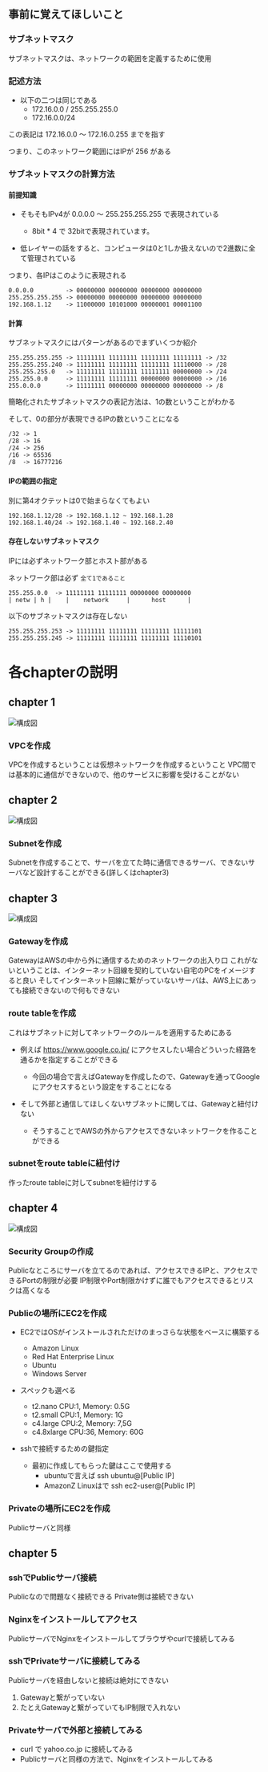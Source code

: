 ## 事前に覚えてほしいこと
### サブネットマスク
サブネットマスクは、ネットワークの範囲を定義するために使用

### 記述方法
- 以下の二つは同じである
  - 172.16.0.0 / 255.255.255.0
  - 172.16.0.0/24

この表記は 172.16.0.0 〜 172.16.0.255 までを指す

つまり、このネットワーク範囲にはIPが 256 がある

### サブネットマスクの計算方法
#### 前提知識
- そもそもIPv4が 0.0.0.0 〜 255.255.255.255 で表現されている
  - 8bit * 4 で 32bitで表現されています。

- 低レイヤーの話をすると、コンピュータは0と1しか扱えないので2進数に全て管理されている

つまり、各IPはこのように表現される

```
0.0.0.0         -> 00000000 00000000 00000000 00000000
255.255.255.255 -> 00000000 00000000 00000000 00000000
192.168.1.12    -> 11000000 10101000 00000001 00001100
```

#### 計算
サブネットマスクにはパターンがあるのでまずいくつか紹介

```
255.255.255.255 -> 11111111 11111111 11111111 11111111 -> /32
255.255.255.240 -> 11111111 11111111 11111111 11110000 -> /28
255.255.255.0   -> 11111111 11111111 11111111 00000000 -> /24
255.255.0.0     -> 11111111 11111111 00000000 00000000 -> /16
255.0.0.0       -> 11111111 00000000 00000000 00000000 -> /8
```

簡略化されたサブネットマスクの表記方法は、1の数ということがわかる

そして、0の部分が表現できるIPの数ということになる

```
/32 -> 1
/28 -> 16
/24 -> 256
/16 -> 65536
/8  -> 16777216
```

#### IPの範囲の指定
別に第4オクテットは0で始まらなくてもよい

```
192.168.1.12/28 -> 192.168.1.12 ~ 192.168.1.28
192.168.1.40/24 -> 192.168.1.40 ~ 192.168.2.40
```

#### 存在しないサブネットマスク
IPには必ずネットワーク部とホスト部がある

ネットワーク部は必ず `全て1であること`

```
255.255.0.0  -> 11111111 11111111 00000000 00000000
| netw | h |    |    network     |      host      |
```
以下のサブネットマスクは存在しない
```
255.255.255.253 -> 11111111 11111111 11111111 11111101
255.255.255.245 -> 11111111 11111111 11111111 11110101
```

# 各chapterの説明

## chapter 1
![構成図](https://github.com/a4t/aws_basic_study/blob/master/terraform/scenarios/scenario1/images/chapter1.png "構成図")

### VPCを作成
VPCを作成するということは仮想ネットワークを作成するということ
VPC間では基本的に通信ができないので、他のサービスに影響を受けることがない

## chapter 2
![構成図](https://github.com/a4t/aws_basic_study/blob/master/terraform/scenarios/scenario1/images/chapter2.png "構成図")

### Subnetを作成
Subnetを作成することで、サーバを立てた時に通信できるサーバ、できないサーバなど設計することができる(詳しくはchapter3)

## chapter 3
![構成図](https://github.com/a4t/aws_basic_study/blob/master/terraform/scenarios/scenario1/images/chapter3.png "構成図")
### Gatewayを作成
GatewayはAWSの中から外に通信するためのネットワークの出入り口
これがないということは、インターネット回線を契約していない自宅のPCをイメージすると良い
そしてインターネット回線に繋がっていないサーバは、AWS上にあっても接続できないので何もできない

### route tableを作成
これはサブネットに対してネットワークのルールを適用するためにある

- 例えば https://www.google.co.jp/ にアクセスしたい場合どういった経路を通るかを指定することができる
  - 今回の場合で言えばGatewayを作成したので、Gatewayを通ってGoogleにアクセスするという設定をすることになる

- そして外部と通信してほしくないサブネットに関しては、Gatewayと紐付けない
  - そうすることでAWSの外からアクセスできないネットワークを作ることができる

### subnetをroute tableに紐付け
作ったroute tableに対してsubnetを紐付けする

## chapter 4
![構成図](https://github.com/a4t/aws_basic_study/blob/master/terraform/scenarios/scenario1/images/chapter4.png "構成図")
### Security Groupの作成
Publicなところにサーバを立てるのであれば、アクセスできるIPと、アクセスできるPortの制限が必要
IP制限やPort制限かけずに誰でもアクセスできるとリスクは高くなる

### Publicの場所にEC2を作成
- EC2ではOSがインストールされただけのまっさらな状態をベースに構築する
  - Amazon Linux
  - Red Hat Enterprise Linux
  - Ubuntu
  - Windows Server

- スペックも選べる
  - t2.nano    CPU:1,  Memory: 0.5G
  - t2.small   CPU:1,  Memory: 1G
  - c4.large   CPU:2,  Memory: 7,5G
  - c4.8xlarge CPU:36, Memory: 60G

- sshで接続するための鍵指定
  - 最初に作成してもらった鍵はここで使用する
    - ubuntuで言えば ssh ubuntu@[Public IP]
    - AmazonZ Linuxはで ssh ec2-user@[Public IP]

### Privateの場所にEC2を作成
Publicサーバと同様

## chapter 5
### sshでPublicサーバ接続
Publicなので問題なく接続できる
Private側は接続できない

### Nginxをインストールしてアクセス
PublicサーバでNginxをインストールしてブラウザやcurlで接続してみる

### sshでPrivateサーバに接続してみる
Publicサーバを経由しないと接続は絶対にできない

1. Gatewayと繋がっていない
2. たとえGatewayと繋がっていてもIP制限で入れない

### Privateサーバで外部と接続してみる
- curl で yahoo.co.jp に接続してみる
- Publicサーバと同様の方法で、Nginxをインストールしてみる
